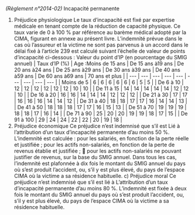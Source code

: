_(Règlement n°2014-02)_ Incapacité permanente
1.  Préjudice physiologique
Le taux d’incapacité est fixé par expertise médicale en tenant compte de la réduction de capacité physique.
Ce taux varie de 0 à 100 % par référence au barème médical adopté par la CIMA, figurant en annexe au présent livre.
L’indemnité prévue dans le cas où l’assureur et la victime ne sont pas parvenus à un accord dans le délai fixé à l’article 239 est calculé suivant l’échelle de valeur de points d’incapacité ci-dessous :
Valeur du point d’IP (en pourcentage du SMIG annuel)
| Taux d’IP (%) | Age :Moins de 15 ans | De 15 ans à19 ans | De 20 ans à24 ans | De 25 ans à29 ans | De 30 ans à39 ans | De 40 ans à59 ans | De 60 ans à69 ans | 70 ans et plus |
| --- | --- | --- | --- | --- | --- | --- | --- | --- |
| Moins de 5 | 6 | 6 | 6 | 6 | 6 | 6 | 5 | 5 |
| De 6 à 10 | 12 | 12 | 12 | 12 | 12 | 12 | 10 | 10 |
| De 11 à 15 | 14 | 14 | 14 | 14 | 14 | 12 | 12 | 10 |
| De 16 à 20 | 16 | 16 | 14 | 14 | 14 | 12 | 12 | 12 |
| De 21 à 30 | 17 | 17 | 16 | 16 | 16 | 14 | 14 | 12 |
| De 31 à 40 | 18 | 18 | 17 | 17 | 16 | 14 | 14 | 13 |
| De 41 à 50 | 18 | 18 | 18 | 17 | 17 | 16 | 15 | 13 |
| De 51 à 70 | 19 | 19 | 19 | 18 | 18 | 17 | 16 | 14 |
| De 71 à 90 | 25 | 20 | 20 | 19 | 19 | 18 | 17 | 15 |
| De 91 à 100 | 29 | 24 | 24 | 22 | 22 | 20 | 19 | 18 |
1.  Préjudice économique
Ce préjudice n’est indemnisé que s’il est Lié à l’attribution d’un taux d’incapacité permanente d’au moins 50 %.
L’indemnité est calculée :
pour les salariés, en fonction de la perte réelle et justifiée ;
pour les actifs non-salariés, en fonction de la perte de revenus établie et justifiée ;  pour les actifs non-salariés ne pouvant justifier de revenus, sur la base du SMIG annuel.
Dans tous les cas, l’indemnité est plafonnée à dix fois le montant du SMIG annuel du pays où s’est produit l’accident, ou, s’il y est plus élevé, du pays de l’espace CIMA où la victime a sa résidence habituelle.
c) Préjudice moral
Ce préjudice n’est indemnisé que s’il est lié à L’attribution d’un taux d’incapacité permanente d’au moins 80 %.
L’indemnité est fixée à deux fois le montant du SMIG annuel du pays où s’est produit l’accident, ou, s’il y est plus élevé, du pays de l’espace CIMA où la victime a sa résidence habituelle.